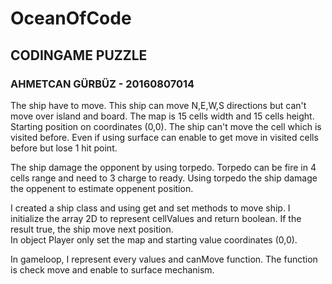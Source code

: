 # OceanOfCode  

## CODINGAME PUZZLE  
### AHMETCAN GÜRBÜZ - 20160807014  

The ship have to move. This ship can move N,E,W,S directions but can't move over island and board. The map is 15 cells width and 15 cells height. Starting position on coordinates (0,0). The ship can't move the cell which is visited before. Even if using surface can enable to get move in visited cells before but lose 1 hit point.  

The ship damage the opponent by using torpedo. Torpedo can be fire in 4 cells range and need to 3 charge to ready. Using torpedo the ship damage the oppenent to estimate oppenent position.  

I created a ship class and using get and set methods to move ship. I initialize the array 2D to represent cellValues and return boolean. If the result true, the ship move next position.    
In object Player only set the map and starting value coordinates (0,0).  

In gameloop, I represent every values and canMove function. The function is check move and enable to surface mechanism.

